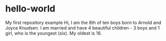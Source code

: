 # hello-world
My first repository example
Hi, I am the 8th of ten boys born to Arnold and Joyce Knudsen. I am married and have 4 beautiful children - 3 boys and 1 girl, who is the youngest (six). My oldest is 16.
